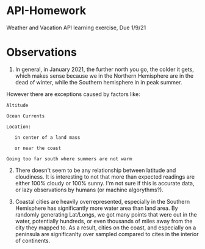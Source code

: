 # API-Homework
 Weather and Vacation API learning exercise, Due 1/9/21

# Observations
1) In general, in January 2021, the further north you go, the colder it gets, which makes sense because we in the Northern Hemisphere are in the dead of winter, while the Southern hemisphere in in peak summer.  

However there are exceptions caused by factors like:
    
    Altitude
    
    Ocean Currents
    
    Location: 
    
       in center of a land mass 
       
       or near the coast
    
    Going too far south where summers are not warm   
    

2) There doesn't seem to be any relationship between latitude and cloudiness.  It is interesting to not that more than expected readings are either 100% cloudy or 100% sunny.  I'm not sure if this is accurate data, or lazy observations by humans (or machine algorythms?).


3) Coastal cities are heavily overrepresented, especially in the Southern Hemisphere has significantly more water area than land area.  By randomly generating Lat/Longs, we got many points that were out in the water, potentially hundreds, or even thousands of miles away from the city they mapped to.  As a result, cities on the coast, and especially on a peninsula are significanlty over sampled compared to cites in the interior of continents.

